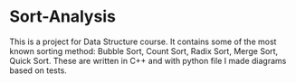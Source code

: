 # Sort-Analysis
This is a project for Data Structure course. It contains some of the most known sorting method: Bubble Sort, Count Sort, Radix Sort, Merge Sort, Quick Sort. These are written in C++ and with python file I made diagrams based on tests.
